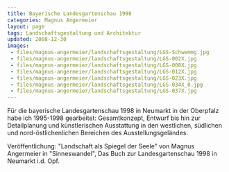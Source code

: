 ```yaml
---
title: Bayerische Landesgartenschau 1998
categories: Magnus Angermeier
layout: page
tags: Landschaftsgestaltung und Architektur
updated: 2008-12-30
images:
 - files/magnus-angermeier/landschaftsgestaltung/LGS-Schwemmg.jpg
 - files/magnus-angermeier/landschaftsgestaltung/LGS-002X.jpg
 - files/magnus-angermeier/landschaftsgestaltung/LGS-008X.jpg
 - files/magnus-angermeier/landschaftsgestaltung/LGS-012X.jpg
 - files/magnus-angermeier/landschaftsgestaltung/LGS-023X.jpg
 - files/magnus-angermeier/landschaftsgestaltung/LGS-034X_0.jpg
 - files/magnus-angermeier/landschaftsgestaltung/LGS-037X.jpg
---
```


Für die bayerische Landesgartenschau 1998 in Neumarkt in der Oberpfalz habe ich 1995-1998 gearbeitet: Gesamtkonzept, Entwurf bis hin zur Detailplanung und künstlerischen Ausstattung in den westlichen, südlichen und nord-östlichenlichen Bereichen des Ausstellungsgeländes.

Veröffentlichung: "Landschaft als Spiegel der Seele" von Magnus Angermeier in "Sinneswandel", Das Buch zur Landesgartenschau 1998 in Neumarkt i.d. Opf.
